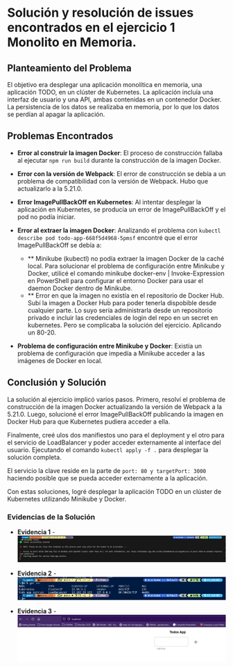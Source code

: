 # Solución y resolución de issues encontrados en el ejercicio 1 Monolito en Memoria.

## Planteamiento del Problema

El objetivo era desplegar una aplicación monolítica en memoria, una aplicación TODO, en un clúster de Kubernetes. La aplicación incluía una interfaz de usuario y una API, ambas contenidas en un contenedor Docker. La persistencia de los datos se realizaba en memoria, por lo que los datos se perdían al apagar la aplicación.

## Problemas Encontrados

- **Error al construir la imagen Docker**: El proceso de construcción fallaba al ejecutar `npm run build` durante la construcción de la imagen Docker.
- **Error con la versión de Webpack**: El error de construcción se debía a un problema de compatibilidad con la versión de Webpack. Hubo que actualizarlo a la 5.21.0.
- **Error ImagePullBackOff en Kubernetes**: Al intentar desplegar la aplicación en Kubernetes, se producía un error de ImagePullBackOff y el pod no podía iniciar.
- **Error al extraer la imagen Docker**: Analizando el problema con `kubectl describe pod todo-app-668f5d4968-5pmsf` encontré que el error ImagePullBackOff se debía a:

   - ** Minikube (kubectl) no podía extraer la imagen Docker de la caché local. Para solucionar el problema de configuración entre Minikube y Docker, utilicé el comando minikube docker-env | Invoke-Expression en PowerShell para configurar el entorno Docker para usar el daemon Docker dentro de Minikube.
   - ** Error en que la imagen no existía en el repositorio de Docker Hub. Subí la imagen a Docker Hub para poder tenerla dispobible desde cualquier parte. Lo suyo sería administrarla desde un repositorio privado e incluir las credenciales de login del repo en un secret en kubernetes. Pero se complicaba la solución del ejercicio. Aplicando un 80-20.

- **Problema de configuración entre Minikube y Docker**: Existía un problema de configuración que impedía a Minikube acceder a las imágenes de Docker en local.

## Conclusión y Solución

La solución al ejercicio implicó varios pasos. Primero, resolví el problema de construcción de la imagen Docker actualizando la versión de Webpack a la 5.21.0. Luego, solucioné el error ImagePullBackOff publicando la imagen en Docker Hub para que Kubernetes pudiera acceder a ella. 

Finalmente, creé ulos dos manifiestos uno para el deployment y el otro para el servicio de LoadBalancer y poder acceder externamente al interface del usuario. Ejecutando el comando `kubectl apply -f .` para desplegar la solución completa.

El servicio la clave reside en la parte de ` port: 80 y targetPort: 3000 ` haciendo posible que se pueda acceder externamente a la aplicación.

Con estas soluciones, logré desplegar la aplicación TODO en un clúster de Kubernetes utilizando Minikube y Docker.

### Evidencias de la Solución

- **Evidencia 1** - ![Figura 1](../Assets/Starting_tunnel_evidence.jpg)

- **Evidencia 2** - ![Figura 2](../Assets/LoadBalancer_evidence.jpg)

- **Evidencia 3** - ![Figura 3](../Assets/localhost_evidence.jpg)



